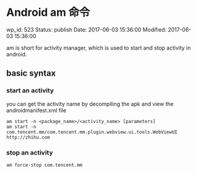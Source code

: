 # Android am 命令


wp_id: 523
Status: publish
Date: 2017-06-03 15:36:00
Modified: 2017-06-03 15:36:00


am is short for activity manager, which is used to start and stop activity in android.

## basic syntax

### start an activity

you can get the activity name by decompiling the apk and view the androidmanifest.xml file

```
am start -n <package_name>/<activity_name> [parameters]
am start -n com.tencent.mm/com.tencent.mm.plugin.webview.ui.tools.WebViewUI http://zhihu.com
```

### stop an activity

```
am force-stop com.tencent.mm
```